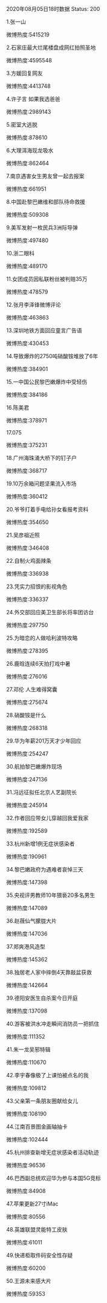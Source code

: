2020年08月05日18时数据
Status: 200

1.张一山

微博热度:5415219

2.石家庄最大烂尾楼盘成网红拍照圣地

微博热度:4595548

3.方媛回复网友

微博热度:4413748

4.许子言 如果我选爸爸

微博热度:2989143

5.密室大逃脱

微博热度:878610

6.大理洱海现龙吸水

微博热度:862464

7.南京遇害女生男友曾一起去报案

微博热度:661951

8.中国赴黎巴嫩维和部队待命救援

微博热度:509308

9.美军发射一枚民兵3洲际导弹

微博热度:497480

10.浙二眼科

微博热度:489170

11.女团成员因私联粉丝被判赔35万

微博热度:478579

12.张月李泽锋微博评论

微博热度:463863

13.深圳地铁方面回应童言广告语

微博热度:430453

14.导致爆炸的2750吨硝酸铵堆放了6年

微博热度:384901

15.一中国公民黎巴嫩爆炸中受轻伤

微博热度:384186

16.陈美君

微博热度:378971

17.075

微博热度:375231

18.广州海珠涌大桥下的钉子户

微博热度:368717

19.10万余箱问题坚果流入市场

微博热度:360412

20.爷爷打着手电给孙女看报考资料

微博热度:354650

21.吴彦祖近照

微博热度:346408

22.自制火鸡面辣条

微博热度:336938

23.凭实力招恨的影视角色

微博热度:336337

24.外交部回应美卫生部长将率团访台

微博热度:297750

25.为暗恋的人做哈利波特攻略

微博热度:278395

26.鹿晗连续6天拍打戏中暑

微博热度:276016

27.邓伦 人生难得窝囊

微博热度:275674

28.硝酸铵是什么

微博热度:268318

29.华为年薪201万天才少年回应

微博热度:254247

30.航拍黎巴嫩爆炸现场

微博热度:247136

31.冯远征拟任北京人艺副院长

微博热度:245914

32.作者回应带女儿穿越回我爱我家

微博热度:192589

33.杭州新增1例无症状感染者

微博热度:190961

34.黎巴嫩政府为遇难者哀悼三天

微博热度:147398

35.央视评男教师10年猥亵20多名男生

微博热度:147089

36.赵薇仙气朦胧大片

微博热度:147036

37.郑爽港风造型

微博热度:145362

38.独居老人家中摔倒4天靠敲盆获救

微博热度:142664

39.德阳安医生自杀案今日开庭

微博热度:137098

40.游客被洪水冲走瞬间消防员一把抓住

微博热度:111352

41.朱一龙吴邪特辑

微博热度:110670

42.李宇春像极了上课怕被点名的我

微博热度:109812

43.父亲第一条朋友圈献给女儿

微博热度:108190

44.江南百景图金画轴抽卡

微博热度:102444

45.杭州排查新增无症状感染者活动轨迹

微博热度:96536

46.巴西副总统欢迎华为参与本国5G竞标

微博热度:84908

47.苹果更新27寸iMac

微博热度:80556

48.英雄联盟灵能特工皮肤

微博热度:61011

49.快递柜取件码安全性存疑

微博热度:60200

50.王源未来感大片

微博热度:59353

